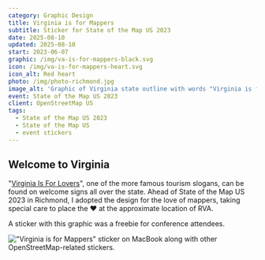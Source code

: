 ```yaml
---
category: Graphic Design
title: Virginia is for Mappers
subtitle: Sticker for State of the Map US 2023
date: 2025-08-10
updated: 2025-08-10
start: 2023-06-07
graphic: /img/va-is-for-mappers-black.svg
icon: /img/va-is-for-mappers-heart.svg
icon_alt: Red heart
photo: /img/photo-richmond.jpg
image_alt: 'Graphic of Virginia state outline with words "Virginia is for Mappers ❤️ State of the Map US 2023 ✦ Richmond, VA"'
event: State of the Map US 2023
client: OpenStreetMap US
tags:
  - State of the Map US 2023
  - State of the Map US
  - event stickers
---
```

## Welcome to Virginia

"[Virginia Is For Lovers](https://en.wikipedia.org/wiki/Virginia_Is_for_Lovers)", one of the more famous tourism slogans, can be found on welcome signs all over the state. Ahead of State of the Map US 2023 in Richmond, I adopted the design for the love of mappers, taking special care to place the ❤️ at the approximate location of RVA.

A sticker with this graphic was a freebie for conference attendees.

!["Virginia is for Mappers" sticker on MacBook along with other OpenStreetMap-related stickers.](/img/va-is-for-mappers-photo.jpg)
